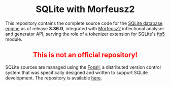 <h1 align="center">SQLite with Morfeusz2</h1>

This repository contains the complete source code for the 
[SQLite database engine](https://sqlite.org/) as of release **3.36.0**,
integrated with [Morfeusz2](http://morfeusz.sgjp.pl/en) inflectional analyser and generator
API, serving the role of a tokenizer extension for SQLite's [fts5](https://www.sqlite.org/fts5.html) module. 

<h2 align="center" style="color:red">This is not an official repository!</h2>

SQLite sources are managed using the
[Fossil](https://www.fossil-scm.org/), a distributed version control system
that was specifically designed and written to support SQLite development.
The repository is available [here](https://sqlite.org/src/timeline).